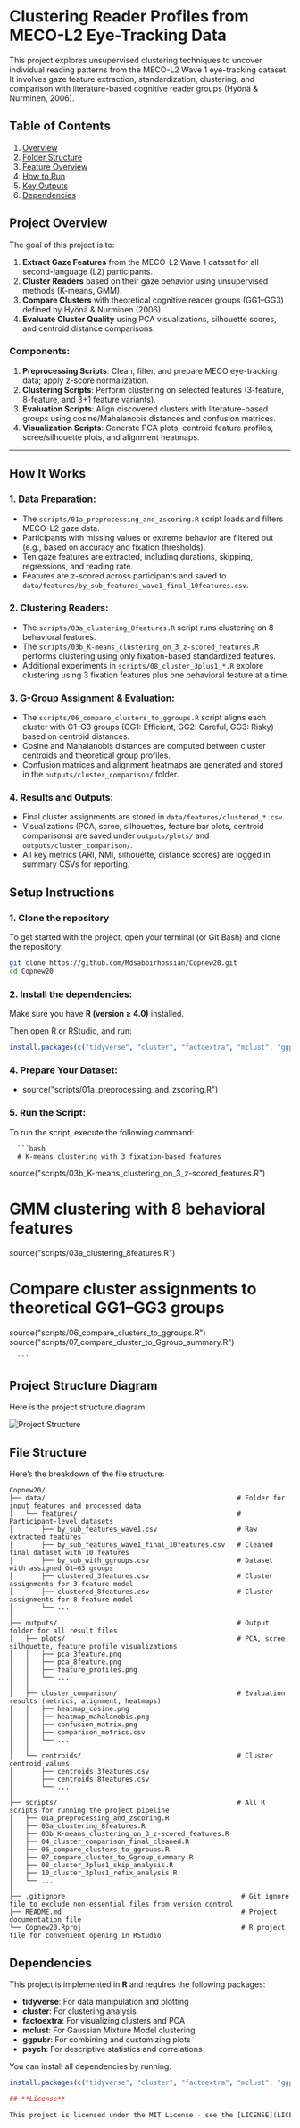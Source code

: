 # **Clustering Reader Profiles from MECO-L2 Eye-Tracking Data**

This project explores unsupervised clustering techniques to uncover individual reading patterns from the MECO-L2 Wave 1 eye-tracking dataset. It involves gaze feature extraction, standardization, clustering, and comparison with literature-based cognitive reader groups (Hyönä & Nurminen, 2006).


## **Table of Contents**
1. [Overview](#project-overview)
2. [Folder Structure](#how-it-Works)
3. [Feature Overview](#setup-nstructions)
4. [How to Run](#project-structure-diagram)
5. [Key Outputs](#key-outputs)
6. [Dependencies](#dependencies)

## **Project Overview**
The goal of this project is to:
1. **Extract Gaze Features** from the MECO-L2 Wave 1 dataset for all second-language (L2) participants.
2. **Cluster Readers** based on their gaze behavior using unsupervised methods (K-means, GMM).
3. **Compare Clusters** with theoretical cognitive reader groups (GG1–GG3) defined by Hyönä & Nurminen (2006).
4. **Evaluate Cluster Quality** using PCA visualizations, silhouette scores, and centroid distance comparisons.

### **Components**:
1. **Preprocessing Scripts**: Clean, filter, and prepare MECO eye-tracking data; apply z-score normalization.
2. **Clustering Scripts**: Perform clustering on selected features (3-feature, 8-feature, and 3+1 feature variants).
3. **Evaluation Scripts**: Align discovered clusters with literature-based groups using cosine/Mahalanobis distances and confusion matrices.
4. **Visualization Scripts**: Generate PCA plots, centroid feature profiles, scree/silhouette plots, and alignment heatmaps.

---

## **How It Works**

### 1. **Data Preparation**:
   - The `scripts/01a_preprocessing_and_zscoring.R` script loads and filters MECO-L2 gaze data.
   - Participants with missing values or extreme behavior are filtered out (e.g., based on accuracy and fixation thresholds).
   - Ten gaze features are extracted, including durations, skipping, regressions, and reading rate.
   - Features are z-scored across participants and saved to `data/features/by_sub_features_wave1_final_10features.csv`.

### 2. **Clustering Readers**:
   - The `scripts/03a_clustering_8features.R` script runs clustering on 8 behavioral features.
   - The `scripts/03b_K-means_clustering_on_3_z-scored_features.R` performs clustering using only fixation-based standardized features.
   - Additional experiments in `scripts/08_cluster_3plus1_*.R` explore clustering using 3 fixation features plus one behavioral feature at a time.

### 3. **G-Group Assignment & Evaluation**:
   - The `scripts/06_compare_clusters_to_ggroups.R` script aligns each cluster with G1–G3 groups (GG1: Efficient, GG2: Careful, GG3: Risky) based on centroid distances.
   - Cosine and Mahalanobis distances are computed between cluster centroids and theoretical group profiles.
   - Confusion matrices and alignment heatmaps are generated and stored in the `outputs/cluster_comparison/` folder.

### 4. **Results and Outputs**:
   - Final cluster assignments are stored in `data/features/clustered_*.csv`.
   - Visualizations (PCA, scree, silhouettes, feature bar plots, centroid comparisons) are saved under `outputs/plots/` and `outputs/cluster_comparison/`.
   - All key metrics (ARI, NMI, silhouette, distance scores) are logged in summary CSVs for reporting.



## **Setup Instructions**

### 1. **Clone the repository**
To get started with the project, open your terminal (or Git Bash) and clone the repository:

```bash
git clone https://github.com/Mdsabbirhossian/Copnew20.git
cd Copnew20

```

### 2. **Install the dependencies**:
Make sure you have **R (version ≥ 4.0)** installed.

Then open R or RStudio, and run:

```r
install.packages(c("tidyverse", "cluster", "factoextra", "mclust", "ggpubr", "psych"))
```

### 4. **Prepare Your Dataset**:
   - source("scripts/01a_preprocessing_and_zscoring.R")


### 5. **Run the Script**:
   To run the script, execute the following command:

      ```bash
      # K-means clustering with 3 fixation-based features
source("scripts/03b_K-means_clustering_on_3_z-scored_features.R")

# GMM clustering with 8 behavioral features
source("scripts/03a_clustering_8features.R")

# Compare cluster assignments to theoretical GG1–GG3 groups
source("scripts/06_compare_clusters_to_ggroups.R")
source("scripts/07_compare_cluster_to_Ggroup_summary.R")

      ```

## **Project Structure Diagram**

Here is the project structure diagram:

![Project Structure](assets/PipelineFlow.png)


## **File Structure**

Here’s the breakdown of the file structure:

```
Copnew20/
├── data/                                                # Folder for input features and processed data
│   └── features/                                        # Participant-level datasets
│       ├── by_sub_features_wave1.csv                    # Raw extracted features
│       ├── by_sub_features_wave1_final_10features.csv   # Cleaned final dataset with 10 features
│       ├── by_sub_with_ggroups.csv                      # Dataset with assigned G1–G3 groups
│       ├── clustered_3features.csv                      # Cluster assignments for 3-feature model
│       ├── clustered_8features.csv                      # Cluster assignments for 8-feature model
│       └── ...                                          
│
├── outputs/                                             # Output folder for all result files
│   ├── plots/                                           # PCA, scree, silhouette, feature profile visualizations
│   │   ├── pca_3feature.png
│   │   ├── pca_8feature.png
│   │   ├── feature_profiles.png
│   │   └── ...
│   │
│   ├── cluster_comparison/                              # Evaluation results (metrics, alignment, heatmaps)
│   │   ├── heatmap_cosine.png
│   │   ├── heatmap_mahalanobis.png
│   │   ├── confusion_matrix.png
│   │   ├── comparison_metrics.csv
│   │   └── ...
│   │
│   └── centroids/                                       # Cluster centroid values
│       ├── centroids_3features.csv
│       ├── centroids_8features.csv
│       └── ...
│
├── scripts/                                             # All R scripts for running the project pipeline
│   ├── 01a_preprocessing_and_zscoring.R
│   ├── 03a_clustering_8features.R
│   ├── 03b_K-means_clustering_on_3_z-scored_features.R
│   ├── 04_cluster_comparison_final_cleaned.R
│   ├── 06_compare_clusters_to_ggroups.R
│   ├── 07_compare_cluster_to_Ggroup_summary.R
│   ├── 08_cluster_3plus1_skip_analysis.R
│   ├── 10_cluster_3plus1_refix_analysis.R
│   └── ...
│
├── .gitignore                                            # Git ignore file to exclude non-essential files from version control
├── README.md                                             # Project documentation file
└── Copnew20.Rproj                                        # R project file for convenient opening in RStudio

```

## **Dependencies**

This project is implemented in **R** and requires the following packages:

- **tidyverse**: For data manipulation and plotting
- **cluster**: For clustering analysis
- **factoextra**: For visualizing clusters and PCA
- **mclust**: For Gaussian Mixture Model clustering
- **ggpubr**: For combining and customizing plots
- **psych**: For descriptive statistics and correlations

You can install all dependencies by running:

```r
install.packages(c("tidyverse", "cluster", "factoextra", "mclust", "ggpubr", "psych"))

## **License**

This project is licensed under the MIT License - see the [LICENSE](LICENSE) file for details.
